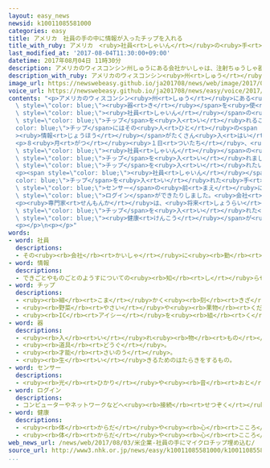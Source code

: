 ```yaml
---
layout: easy_news
newsid: k10011085581000
categories: easy
title: アメリカ　社員の手の中に情報が入ったチップを入れる
title_with_ruby: アメリカ　<ruby>社員<rt>しゃいん</rt></ruby>の<ruby>手<rt>て</rt></ruby>の<ruby>中<rt>なか</rt></ruby>に<ruby>情報<rt>じょうほう</rt></ruby>が<ruby>入<rt>はい</rt></ruby>ったチップを<ruby>入<rt>い</rt></ruby>れる
last_modified_at: '2017-08-04T11:30:00+09:00'
datetime: 2017年08月04日 11時30分
description: アメリカのウィスコンシン州しゅうにある会社かいしゃは、注射ちゅうしゃ器きを使つかって社員しゃいんの手ての中なかに小ちいさいチップを入いれることにしました。
description_with_ruby: アメリカのウィスコンシン<ruby>州<rt>しゅう</rt></ruby>にある<ruby>会社<rt>かいしゃ</rt></ruby>は、<ruby>注射<rt>ちゅうしゃ</rt></ruby><ruby>器<rt>き</rt></ruby>を<ruby>使<rt>つか</rt></ruby>って<ruby>社員<rt>しゃいん</rt></ruby>の<ruby>手<rt>て</rt></ruby>の<ruby>中<rt>なか</rt></ruby>に<ruby>小<rt>ちい</rt></ruby>さいチップを<ruby>入<rt>い</rt></ruby>れることにしました。
image_url: https://newswebeasy.github.io/ja201708/news/web/image/2017/08/04/k10011085581000.jpg
voice_url: https://newswebeasy.github.io/ja201708/news/easy/voice/2017/08/04/k10011085581000.mp3
contents: "<p>アメリカのウィスコンシン<ruby>州<rt>しゅう</rt></ruby>にある<ruby>会社<rt>かいしゃ</rt></ruby>は、<ruby>注射<rt>ちゅうしゃ</rt></ruby><span\
  \ style=\"color: blue;\"><ruby>器<rt>き</rt></ruby></span>を<ruby>使<rt>つか</rt></ruby>って<span\
  \ style=\"color: blue;\"><ruby>社員<rt>しゃいん</rt></ruby></span>の<ruby>手<rt>て</rt></ruby>の<ruby>中<rt>なか</rt></ruby>に<ruby>小<rt>ちい</rt></ruby>さい<span\
  \ style=\"color: blue;\">チップ</span>を<ruby>入<rt>い</rt></ruby>れることにしました。<span style=\"\
  color: blue;\">チップ</span>にはその<ruby>人<rt>ひと</rt></ruby>の<span style=\"color: blue;\"\
  ><ruby>情報<rt>じょうほう</rt></ruby></span>がたくさん<ruby>入<rt>はい</rt></ruby>っています。</p>\n\
  <p>８<ruby>月<rt>がつ</rt></ruby><ruby>１日<rt>ついたち</rt></ruby>、<ruby>会社<rt>かいしゃ</rt></ruby>は<span\
  \ style=\"color: blue;\"><ruby>社員<rt>しゃいん</rt></ruby></span>の<ruby>半分<rt>はんぶん</rt></ruby>の４０<ruby>人<rt>にん</rt></ruby>ぐらいの<ruby>手<rt>て</rt></ruby>の<ruby>中<rt>なか</rt></ruby>に<span\
  \ style=\"color: blue;\">チップ</span>を<ruby>入<rt>い</rt></ruby>れました。この<ruby>人<rt>ひと</rt></ruby>たちは<span\
  \ style=\"color: blue;\">チップ</span>を<ruby>入<rt>い</rt></ruby>れたいと<ruby>言<rt>い</rt></ruby>っていました。</p>\n\
  <p><span style=\"color: blue;\"><ruby>社員<rt>しゃいん</rt></ruby></span>が<span style=\"\
  color: blue;\">チップ</span>を<ruby>入<rt>い</rt></ruby>れた<ruby>手<rt>て</rt></ruby>を<span\
  \ style=\"color: blue;\">センサー</span>の<ruby>前<rt>まえ</rt></ruby>に<ruby>出<rt>だ</rt></ruby>すと、ドアの<ruby>鍵<rt>かぎ</rt></ruby>が<ruby>開<rt>あ</rt></ruby>いたり、パソコンの<span\
  \ style=\"color: blue;\">ログイン</span>ができたりしました。<ruby>会社<rt>かいしゃ</rt></ruby>の<ruby>中<rt>なか</rt></ruby>にある<ruby>店<rt>みせ</rt></ruby>で<ruby>買<rt>か</rt></ruby>い<ruby>物<rt>もの</rt></ruby>をしたときお<ruby>金<rt>かね</rt></ruby>を<ruby>払<rt>はら</rt></ruby>うこともできました。</p>\n\
  <p><ruby>専門家<rt>せんもんか</rt></ruby>は、<ruby>将来<rt>しょうらい</rt></ruby><ruby>誰<rt>だれ</rt></ruby>がどこで<ruby>何<rt>なに</rt></ruby>をしているか<ruby>知<rt>し</rt></ruby>るために、この<ruby>技術<rt>ぎじゅつ</rt></ruby>が<ruby>利用<rt>りよう</rt></ruby>されるかもしれないと<ruby>言<rt>い</rt></ruby>っています。<ruby>手<rt>て</rt></ruby>の<ruby>中<rt>なか</rt></ruby>に<span\
  \ style=\"color: blue;\">チップ</span>を<ruby>入<rt>い</rt></ruby>れた<ruby>人<rt>ひと</rt></ruby>の<span\
  \ style=\"color: blue;\"><ruby>健康<rt>けんこう</rt></ruby></span>が<ruby>心配<rt>しんぱい</rt></ruby>だという<ruby>意見<rt>いけん</rt></ruby>もあります。</p>\n\
  <p></p>\n<p></p>"
words:
- word: 社員
  descriptions:
  - その<ruby><rb>会社</rb><rt>かいしゃ</rt></ruby>に<ruby><rb>勤</rb><rt>つと</rt></ruby>めている<ruby><rb>人</rb><rt>ひと</rt></ruby>。<ruby><rb>会社員</rb><rt>かいしゃいん</rt></ruby>。
- word: 情報
  descriptions:
  - できごとやものごとのようすについての<ruby><rb>知</rb><rt>し</rt></ruby>らせ。
- word: チップ
  descriptions:
  - <ruby><rb>細</rb><rt>こま</rt></ruby>かく<ruby><rb>刻</rb><rt>きざ</rt></ruby>んだ<ruby><rb>木材</rb><rt>もくざい</rt></ruby>。
  - <ruby><rb>野菜</rb><rt>やさい</rt></ruby>や<ruby><rb>果物</rb><rt>くだもの</rt></ruby>をうすく<ruby><rb>切</rb><rt>き</rt></ruby>ったもの。チップス。
  - <ruby><rb>IC</rb><rt>アイシー</rt></ruby>を<ruby><rb>組</rb><rt>く</rt></ruby>みこんだ<ruby><rb>非常</rb><rt>ひじょう</rt></ruby>に<ruby><rb>小</rb><rt>ちい</rt></ruby>さなケース。
- word: 器
  descriptions:
  - <ruby><rb>入</rb><rt>い</rt></ruby>れ<ruby><rb>物</rb><rt>もの</rt></ruby>。
  - <ruby><rb>道具</rb><rt>どうぐ</rt></ruby>。
  - <ruby><rb>才能</rb><rt>さいのう</rt></ruby>。
  - <ruby><rb>生</rb><rt>い</rt></ruby>きるためのはたらきをするもの。
- word: センサー
  descriptions:
  - <ruby><rb>光</rb><rt>ひかり</rt></ruby>や<ruby><rb>音</rb><rt>おと</rt></ruby>、<ruby><rb>温度</rb><rt>おんど</rt></ruby>などに<ruby><rb>反応</rb><rt>はんのう</rt></ruby>して、<ruby><rb>電気的</rb><rt>でんきてき</rt></ruby>な<ruby><rb>信号</rb><rt>しんごう</rt></ruby>を<ruby><rb>送</rb><rt>おく</rt></ruby>る<ruby><rb>装置</rb><rt>そうち</rt></ruby>。
- word: ログイン
  descriptions:
  - コンピューターやネットワークなどへ<ruby><rb>接続</rb><rt>せつぞく</rt></ruby>すること。ログオン。
- word: 健康
  descriptions:
  - <ruby><rb>体</rb><rt>からだ</rt></ruby>や<ruby><rb>心</rb><rt>こころ</rt></ruby>に<ruby><rb>悪</rb><rt>わる</rt></ruby>いところがなく、<ruby><rb>元気</rb><rt>げんき</rt></ruby>なようす。
  - <ruby><rb>体</rb><rt>からだ</rt></ruby>や<ruby><rb>心</rb><rt>こころ</rt></ruby>のぐあい。
web_news_url: /news/web/2017/08/03/米企業-社員の手にマイクロチップ埋め込む/
source_url: http://www3.nhk.or.jp/news/easy/k10011085581000/k10011085581000.html
...
```

